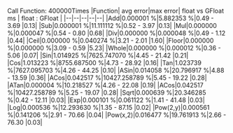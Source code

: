 Call Function: 400000Times 
|Function| avg error|max error| float vs GFloat ms | float : GFloat |
|--|--|--|--|--|
|Add|0.000001 %|5.882353 %|0.49 - 3.69 |0.13|
|Sub|0.000001 %|11.111112 %|0.52 - 3.97 |0.13|
|Mul|0.000000 %|0.000047 %|0.54 - 0.80 |0.68|
|Div|0.000000 %|0.000048 %|0.49 - 1.12 |0.44|
|Ceil|0.000000 %|0.040274 %|3.21 - 2.01 |1.60|
|Floor|0.000000 %|0.000000 %|3.09 - 0.59 |5.23|
|Whole|0.000000 %|0.000012 %|0.36 - 5.06 |0.07|
|Sin|1.014925 %|7625.747070 %|4.45 - 21.42 |0.21|
|Cos|1.013223 %|8755.687500 %|4.73 - 28.92 |0.16|
|Tan|1.023739 %|7627.095703 %|4.26 - 44.25 |0.10|
|ASin|0.014058 %|20.796917 %|4.88 - 13.59 |0.36|
|ACos|0.042517 %|10427.258789 %|5.45 - 19.22 |0.28|
|ATan|0.000004 %|10.218527 %|4.26 - 22.08 |0.19|
|ACos|0.042517 %|10427.258789 %|5.25 - 19.07 |0.28|
|Sqrt|0.000639 %|20.346285 %|0.42 - 12.11 |0.03|
|Exp|0.000101 %|0.061122 %|1.41 - 41.48 |0.03|
|Log|0.000536 %|12.293630 %|1.35 - 87.15 |0.02|
|Pow(2,y)|0.000561 %|0.141206 %|2.91 - 70.66 |0.04|
|Pow(x,2)|0.016477 %|19.761913 %|2.66 - 76.30 |0.03|
